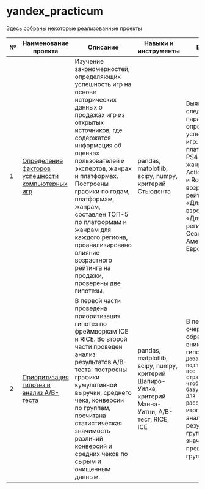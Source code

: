 # yandex_practicum

Здесь собраны некоторые реализованные проекты

| № |	Наименование проекта	| Описание	| Навыки и инструменты | Выводы |
| - | --- | --- | --- | --- |
| 1 | [Определение факторов успешности компьютерных игр](https://github.com/yulia-alexeychuk/projects/tree/main/project_games_success) | Изучение закономерностей, определяющих успешность игр на основе исторических данных о продажах игр из открытых источников, где содержатся информация об оценках пользователей и экспертов, жанрах и платформах. Построены графики по годам, платформам, жанрам, составлен ТОП-5 по платформам и жанрам для каждого региона, проанализировано влияние возрастного рейтинга на продажи, проверены две гипотезы. | pandas, matplotlib, scipy, numpy, критерий Стьюдента | Выявлены следующие параметры, определяющие успешность игр: платформы - PS4 и XOne; жанры - Action, Shooter и Role-Playing; возрастной рейтинг - «Для взрослых» и «Для всех»; регионы - Северная Америка и Европа. |
| 2 | [Приоритизация гипотез и анализ A/B-теста](https://github.com/yulia-alexeychuk/projects/tree/main/project_business) | В первой части проведена приоритизация гипотез по фреймворкам ICE и RICE. Во второй части проведен анализ результатов A/B-теста: построены графики кумулятивной выручки, среднего чека, конверсии по группам, посчитана статистическая значимость различий конверсий и средних чеков по сырым и очищенным данным. | pandas, matplotlib, scipy, numpy, критерий Шапиро-Уилка, критерий Манна-Уитни, A/B-тест, RICE, ICE | В первую очередь стоит обратить внимание на гипотезу — `Добавить форму подписки на все основные страницы, чтобы собрать базу клиентов для email-рассылок`. По итогам анализа результаты группы B значительно превосходят группу A. |
